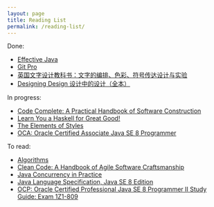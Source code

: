 ```yaml
---
layout: page
title: Reading List
permalink: /reading-list/
---
```


Done:

* [Effective Java][effective-java]
* [Git Pro][git-pro]
* [英国文字设计教科书：文字的编排、色彩、符号传达设计与实验][how-to-use-type]
* [Designing Design 设计中的设计（全本）][designing-design]

In progress:

* [Code Complete: A Practical Handbook of Software Construction][code-complete]
* [Learn You a Haskell for Great Good!][haskell]
* [The Elements of Styles][elements-of-style]
* [OCA: Oracle Certified Associate Java SE 8 Programmer][ocajp]

To read:

* [Algorithms][algs4]
* [Clean Code: A Handbook of Agile Software Craftsmanship][clean-code]
* [Java Concurrency in Practice][java-concurrency]
* [Java Language Specification, Java SE 8 Edition][jls-8]
* [OCP: Oracle Certified Professional Java SE 8 Programmer II Study Guide: Exam 1Z1-809][ocpjp]

[algs4]: https://www.amazon.com/Algorithms-4th-Robert-Sedgewick/dp/032157351X
[clean-code]: https://www.amazon.com/Clean-Code-Handbook-Software-Craftsmanship/dp/0132350882
[code-complete]: https://www.amazon.com/Code-Complete-Practical-Handbook-Construction/dp/0735619670
[effective-java]: https://www.amazon.com/Effective-Java-2nd-Joshua-Bloch/dp/0321356683
[elements-of-style]: https://www.amazon.com/Elements-Style-Fourth-William-Strunk/dp/020530902X
[git-pro]: https://www.amazon.com/Pro-Git-Scott-Chacon/dp/1484200772
[haskell]: https://www.amazon.com/Learn-You-Haskell-Great-Good/dp/1593272839
[ocajp]: https://www.amazon.fr/OCA-Certified-Associate-Programmer-1Z0-808/dp/1118957407
[ocpjp]: https://www.amazon.fr/OCP-Certified-Professional-Programmer-1Z1-809/dp/1119067901
[how-to-use-type]: https://www.amazon.cn/dp/B00L7NC6MY
[designing-design]: https://www.amazon.cn/dp/B0046ZS8XG
[java-concurrency]: https://www.amazon.fr/Java-Concurrency-Practice-Brian-Goetz/dp/0321349601
[jls-8]: https://www.amazon.fr/Java-Language-Specification-SE/dp/013390069X
